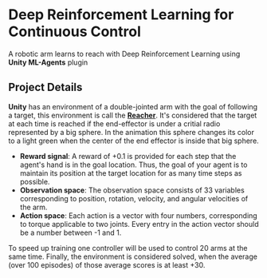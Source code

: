 # Deep Reinforcement Learning for Continuous Control
A robotic arm learns to reach with Deep Reinforcement Learning using __Unity ML-Agents__ plugin 

## Project Details
__Unity__ has an environment of a double-jointed arm with the goal of following a target, this environment is call the [__Reacher__](https://youtu.be/2N9EoF6pQyE). It's considered that the target at each time is reached if the end-effector is under a critial radio represented by a big sphere. In the animation this sphere changes its color to a light green when the center of the end effector is inside that big sphere.
* __Reward signal__:
  A reward of +0.1 is provided for each step that the agent's hand is in the goal location. Thus, the goal of your agent is to maintain its position at the target location for as many time steps as possible.
* __Observation space__:
  The observation space consists of 33 variables corresponding to position, rotation, velocity, and angular velocities of the arm. 
* __Action space__:
  Each action is a vector with four numbers, corresponding to torque applicable to two joints. Every entry in the action vector should be a number between -1 and 1.

To speed up training one controller will be used to control 20 arms at the same time. Finally, the environment is considered solved, when the average (over 100 episodes) of those average scores is at least +30.
